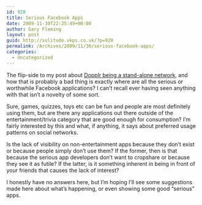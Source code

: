 ```yaml
---
id: 920
title: Serious Facebook Apps
date: 2009-11-30T22:25:49+00:00
author: Gary Fleming
layout: post
guid: http://solitude.vkps.co.uk/?p=920
permalink: /Archives/2009/11/30/serious-facebook-apps/
categories:
  - Uncategorized
---
```

The flip-side to my post about [Dopplr being a stand-alone network](http://solitude.vkps.co.uk/Archives/2009/11/29/dopplr-and-networks/), and how that is probably a bad thing is exactly where are all the serious or worthwhile Facebook applications? I can&#8217;t recall ever having seen anything with that isn&#8217;t a novelty of some sort.

Sure, games, quizzes, toys etc can be fun and people are most definitely using them, but are there any applications out there outside of the entertainment/trivia category that are good enough for consumption? I&#8217;m fairly interested by this and what, if anything, it says about preferred usage patterns on social networks.

Is the lack of visibility on non-entertainment apps because they don&#8217;t exist or because people simply don&#8217;t use them? If the former, then is that because the serious app developers don&#8217;t want to cropshare or because they see it as futile? If the latter, is it something inherent in being in front of your friends that causes the lack of interest?

I honestly have no answers here, but I&#8217;m hoping I&#8217;ll see some suggestions made here about what&#8217;s happening, or even showing some good &#8220;serious&#8221; apps.
